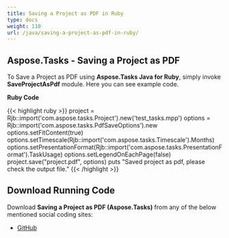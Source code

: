 ```yaml
---
title: Saving a Project as PDF in Ruby
type: docs
weight: 110
url: /java/saving-a-project-as-pdf-in-ruby/
---
```


## **Aspose.Tasks - Saving a Project as PDF**
To Save a Project as PDF using **Aspose.Tasks Java for Ruby**, simply invoke **SaveProjectAsPdf** module. Here you can see example code.

**Ruby Code**

{{< highlight ruby >}}
project = Rjb::import('com.aspose.tasks.Project').new('test_tasks.mpp')
options = Rjb::import('com.aspose.tasks.PdfSaveOptions').new
options.setFitContent(true)
options.setTimescale(Rjb::import('com.aspose.tasks.Timescale').Months)
options.setPresentationFormat(Rjb::import('com.aspose.tasks.PresentationFormat').TaskUsage)
options.setLegendOnEachPage(false)
project.save("project.pdf", options)
puts "Saved project as pdf, please check the output file."
{{< /highlight >}}

## **Download Running Code**
Download **Saving a Project as PDF (Aspose.Tasks)** from any of the below mentioned social coding sites:

- [GitHub](https://github.com/aspose-tasks/Aspose.Tasks-for-Java/blob/master/Plugins/Aspose_Tasks_Java_for_Ruby/lib/asposetasksjava/Projects/saveprojectaspdf.rb)
